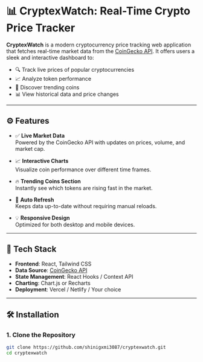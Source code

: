 # 📊 CryptexWatch: Real-Time Crypto Price Tracker

**CryptexWatch** is a modern cryptocurrency price tracking web application that fetches real-time market data from the [CoinGecko API](https://www.coingecko.com/en/api). It offers users a sleek and interactive dashboard to:

- 🔍 Track live prices of popular cryptocurrencies  
- 📈 Analyze token performance  
- 🚀 Discover trending coins  
- 📊 View historical data and price changes

---

## ⚙️ Features

- ✅ **Live Market Data**  
  Powered by the CoinGecko API with updates on prices, volume, and market cap.

- 📈 **Interactive Charts**  
  Visualize coin performance over different time frames.

- 🔥 **Trending Coins Section**  
  Instantly see which tokens are rising fast in the market.

- 🔄 **Auto Refresh**  
  Keeps data up-to-date without requiring manual reloads.

- 💡 **Responsive Design**  
  Optimized for both desktop and mobile devices.

---

## 🧱 Tech Stack

- **Frontend**: React, Tailwind CSS  
- **Data Source**: [CoinGecko API](https://www.coingecko.com/en/api)  
- **State Management**: React Hooks / Context API  
- **Charting**: Chart.js or Recharts  
- **Deployment**: Vercel / Netlify / Your choice

---

## 🛠️ Installation

### 1. Clone the Repository

```bash
git clone https://github.com/shinigxmi3087/cryptexwatch.git
cd cryptexwatch

